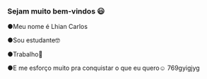 ### Sejam muito bem-vindos 😃

●Meu nome é Lhian Carlos 

●Sou estudante🤓 

●Trabalho🙂

●E me esforço muito pra conquistar o que eu quero☺️
769gyigjyg
